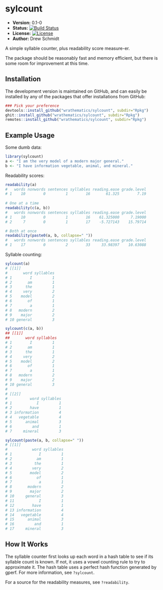 # sylcount

* **Version:** 0.1-0
* **Status:** [![Build Status](https://travis-ci.org/wrathematics/sylcount.png)](https://travis-ci.org/wrathematics/sylcount)
* **License:** [![License](http://img.shields.io/badge/license-BSD%202--Clause-orange.svg?style=flat)](http://opensource.org/licenses/BSD-2-Clause)
* **Author:** Drew Schmidt



A simple syllable counter, plus readability score measure-er.

The package should be reasonably fast and memory efficient, but there is some room for improvement at this time.


## Installation

<!-- You can install the stable version from CRAN using the usual `install.packages()`:

```r
install.packages("sylcount")
``` -->

The development version is maintained on GitHub, and can easily be installed by any of the packages that offer installations from GitHub:

```r
### Pick your preference
devtools::install_github("wrathematics/sylcount", subdir="Rpkg")
ghit::install_github("wrathematics/sylcount", subdir="Rpkg")
remotes::install_github("wrathematics/sylcount", subdir="Rpkg")
```



## Example Usage

Some dumb data:

```r
library(sylcount)
a <- "I am the very model of a modern major general."
b <- "I have information vegetable, animal, and mineral."
```

Readability scores:

```r
readability(a)
#   words nonwords sentences syllables reading.ease grade.level
# 1    10        0         1        16       61.325        7.19
 
# One at a time
readability(c(a, b))
#   words nonwords sentences syllables reading.ease grade.level
# 1    10        0         1        16    61.325000     7.19000
# 2     7        0         1        17    -5.727143    15.79714

# Both at once
readability(paste0(a, b, collapse=" "))
#   words nonwords sentences syllables reading.ease grade.level
# 1    17        0         2        33     33.98397    10.63088
```

Syllable counting:

```r
sylcount(a)
# [[1]]
#       word syllables
# 1        I         1
# 2       am         1
# 3      the         1
# 4     very         2
# 5    model         2
# 6       of         1
# 7        a         1
# 8   modern         2
# 9    major         2
# 10 general         3

sylcount(c(a, b))
## [[1]]
##       word syllables
# 1        I         1
# 2       am         1
# 3      the         1
# 4     very         2
# 5    model         2
# 6       of         1
# 7        a         1
# 8   modern         2
# 9    major         2
# 10 general         3
# 
# [[2]]
#          word syllables
# 1           I         1
# 2        have         1
# 3 information         4
# 4   vegetable         4
# 5      animal         3
# 6         and         1
# 7     mineral         3

sylcount(paste(a, b, collapse=" "))
# [[1]]
#           word syllables
# 1            I         1
# 2           am         1
# 3          the         1
# 4         very         2
# 5        model         2
# 6           of         1
# 7            a         1
# 8       modern         2
# 9        major         2
# 10     general         3
# 11           I         1
# 12        have         1
# 13 information         4
# 14   vegetable         4
# 15      animal         3
# 16         and         1
# 17     mineral         3
```



## How It Works

The syllable counter first looks up each word in a hash table to see if its syllable count is known.  If not, it uses a vowel counting rule to try to approximate it.  The hash table uses a perfect hash function generated by gperf.  For more information, see `?sylcount`.

For a source for the readability measures, see `?readability`.
